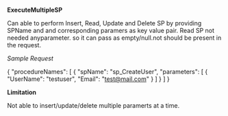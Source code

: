 **ExecuteMultipleSP**

Can able to perform Insert, Read, Update and Delete SP by providing SPName and and corresponding paramers as key value pair. 
Read SP not needed anyparameter. so it can pass as empty/null.not should be present in the request.

_Sample Request_

{
    "procedureNames": [
        {
            "spName": "sp_CreateUser",
            "parameters": [
                {
                    "UserName": "testuser",
                    "Email": "test@mail.com"
                }
            ]
        }
    ]
}


**Limitation**

Not able to insert/update/delete multiple paramerts at a time.
